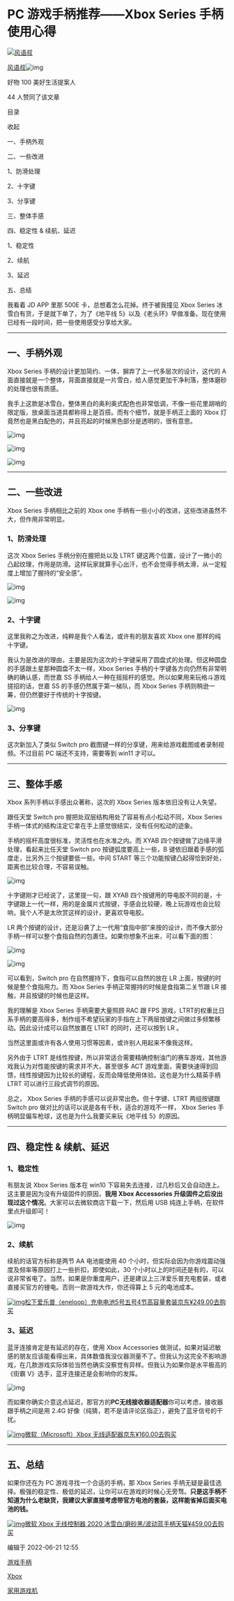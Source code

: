 # PC 游戏手柄推荐——Xbox Series 手柄使用心得

[![风语叔](https://pica.zhimg.com/v2-47437fcec3ee19476c616abaa70ebd49_l.jpg?source=172ae18b)](https://www.zhihu.com/people/feng-yu-zhe-42)

[风语叔](https://www.zhihu.com/people/feng-yu-zhe-42)[](https://www.zhihu.com/question/48510028)![img](https://picd.zhimg.com/v2-4812630bc27d642f7cafcd6cdeca3d7a.jpg?source=88ceefae)

好物 100 美好生活提案人

44 人赞同了该文章



目录

收起

一、手柄外观

二、一些改进

1、防滑处理

2、十字键

3、分享键

三、整体手感

四、稳定性 & 续航、延迟

1、稳定性

2、续航

3、延迟

五、总结

我看着 JD APP 里那 500E 卡，总想着怎么花掉。终于被我撞见 Xbox Series 冰雪白有货，于是就下单了，为了《地平线 5》以及《老头环》早做准备。现在使用已经有一段时间，把一些使用感受分享给大家。

------

## 一、手柄外观

Xbox Series 手柄的设计更加简约、一体，摒弃了上一代多层次的设计，这代的 A 面直接就是一个整体，背面直接就是一片雪白，给人感觉更加干净利落，整体磨砂的处理也很有质感。

我手上这款是冰雪白，整体黑白的奥利奥式配色也非常低调，不像一些花里胡哨的限定版，放桌面当道具都称得上是百搭。而有个细节，就是手柄正上面的 Xbox 灯竟然也是黑白配色的，并且亮起的时候黑色部分是透明的，很有意思。

![img](https://pic4.zhimg.com/80/v2-3892f250524e741695be1e4fe5d5889b_1440w.webp)

![img](https://pic4.zhimg.com/80/v2-5a590f1597c1178d34abb971083d8e4f_1440w.webp)

![img](https://pic3.zhimg.com/80/v2-b895ea880e001917307e6c2a4e5dccae_1440w.webp)

------

## 二、一些改进

Xbox Series 手柄相比之前的 Xbox one 手柄有一些小小的改进，这些改进虽然不大，但作用非常明显。

### 1、防滑处理

这次 Xbox Series 手柄分别在握把处以及 LTRT 键这两个位置，设计了一微小的凸起纹理，作用是防滑。这样玩家就算手心出汗，也不会觉得手柄太滑，从一定程度上增加了握持的“安全感”。

![img](https://pic3.zhimg.com/80/v2-0cabd5a7619b8aefa64ca63d63e11c8a_1440w.webp)

![img](https://pic2.zhimg.com/80/v2-8365aef84e9d2b5db5ca58cd498f4f69_1440w.webp)

### 2、十字键

这里我称之为改进，纯粹是我个人看法，或许有的朋友喜欢 Xbox one 那样的纯十字键。

我认为是改进的理由，主要是因为这次的十字键采用了圆盘式的处理。但这种圆盘的手感跟土星那种圆盘不太一样，Xbox Series 手柄的十字键各方向仍然有非常明确的确认感，而世嘉 SS 手柄给人一种在摇摇杆的感觉。所以如果用来玩格斗游戏搓招的话，世嘉 SS 的手感仍然属于第一梯队，而 Xbox Series 手柄则稍逊一筹，但仍然要好于传统的十字按键。

![img](https://pic4.zhimg.com/80/v2-21244b9fd1c94ac9edcaf4dac475134f_1440w.webp)

### 3、分享键

这次新加入了类似 Switch pro 截图键一样的分享键，用来给游戏截图或者录制视频。不过目前 PC 端还不支持，需要等到 win11 才可以。

------

## 三、整体手感

Xbox 系列手柄以手感出众著称，这次的 Xbox Series 版本依旧没有让人失望。

跟任天堂 Switch pro 握把处双层结构用处了容易有点小松动不同，Xbox Series 手柄一体式的结构注定它拿在手上感觉很结实，没有任何松动的迹象。

手柄的摇杆高度很标准，灵活性也在水准之内。而 XYAB 四个按键做了边缘平滑处理，看起来比任天堂 Switch pro 按键弧度要高上一些，B 键依旧跟着手感的弧度走，比另外三个按键要低一些。中间 START 等三个功能按键凸起得恰到好处，距离也比较合理，不容易误触。

![img](https://pic3.zhimg.com/80/v2-885eea4d0044c04b6ea318121b60a9fe_1440w.webp)

十字键刚才已经说了，这里提一句，跟 XYAB 四个按键用的导电胶不同的是，十字键跟上一代一样，用的是金属片式按键，手感会比较硬，晚上玩游戏也会比较响，我个人不是太欣赏这样的设计，更喜欢导电胶。

LR 两个按键的设计，还是沿袭了上一代用“食指中部”来按的设计，而不像大部分手柄一样可以整个食指自然的包裹住。如果你想象不出来，可以看下面的图：

![img](https://pic1.zhimg.com/80/v2-a7c2432586e7e8b89af2672adf8f5238_1440w.webp)

![img](https://pic2.zhimg.com/80/v2-138662ba95f9d76b6cfe55831f7f6025_1440w.webp)

可以看到，Switch pro 在自然握持下，食指可以自然的放在 LR 上面，按键的时候是整个食指用力。而 Xbox Series 手柄正常握持的时候是食指第二关节跟 LR 接触，并且按键的时候也是这样。

我的理解是 Xbox Series 手柄需要大量照顾 RAC 跟 FPS 游戏，LTRT的权重比日系手柄的要高得多，制作组不希望玩家的手指在上下两层按键之间做过多频繁移动。因此设计成可以自然放置在 LTRT 的同时，还可以按到 LR 。

当然这里面或许有各人使用习惯等因素，或许别人用起来不像我这样。

另外由于 LTRT 是线性按键，所以非常适合需要精确控制油门的赛车游戏，其他游戏我认为对性能按键的需求并不大，甚至很多 ACT 游戏里面，需要快速得到回馈，线性按键因为比较长的键程，反而会降低使用体验。这也是为什么精英手柄 LTRT 可以进行三段式调节的原因。

总之， Xbox Series 手柄的手感可以说非常出色。但十字键、LTRT 两组按键跟 Switch pro 做对比的话可以说是各有千秋，适合的游戏不一样， Xbox Series 手柄明显偏车枪球，这也是为什么我要买来玩《地平线 5》的原因。

------

## 四、稳定性 & 续航、延迟

### 1、稳定性

有朋友说 Xbox Series 版本在 win10 下容易失去连接，过几秒后又会自动连上。这主要是因为没有升级固件的原因，**我用 Xbox Accessories 升级固件之后没出现过这个情况**。大家可以去微软商店下载一下，然后用 USB 纯连上手柄，在软件里点升级即可！

![img](https://pic3.zhimg.com/80/v2-2977e4d2927f5d07c7062983dd461386_1440w.webp)

### 2、续航

续航的话官方标称是两节 AA 电池能使用 40 个小时，但实际会因为你游戏震动强度及频率等原因打上一些折扣，即使如此，30 个小时以上的时间还是有的，可以说非常省电了。当然，如果是你重度用户，还是建议上三洋爱乐普充电套装，或者直接买官方的锂电。否则一款游戏大作，你还得算上 5 元的电池成本。

[![img](https://pic1.zhimg.com/v2-4d8fac7919420d61016f96b15a8b1a1c_720w.jpg?source=b555e01d)松下爱乐普（eneloop）充电电池5号五号4节高容量套装京东¥249.00去购买](https://union-click.jd.com/jdc?e=jdext-1428545039908139008-0-1&p=JF8BAQAJK1olXDYBXV1bCk0XMytXQwVKbV9HER8fA1UJWypcR0ROCBlQCgJDC0IUBW0OG0RMGFpfZEQWUTlTXTl9fh5nA358VRZfbwJBRQ8EF2sVVAYAXF9cCEwUM28JGlsRWAUBUl9tOEsSMzlmG1oUXAcDVVdeAXsWM28PGVkXWwYFUldaDU8nA2cMK427ydOK64ftrZ29rbqFq46c9tK80m5tOEgnWDpcUh4JXQMBXVpYDEoVC2cJElsXVQcDXUJcFEsnA24JGFgWXwEGXDBcZksfC2YAHlsSWAEyVG5eOBV5AjwIGFlBXwNsDhoPQxhWCixmHVoSWgMBUl5tCkoWAW04)

### 3、延迟

蓝牙连接肯定是有延迟的存在，使用 Xbox Accessories 做测试，如果对延迟敏感的朋友应该能看得出来，具体数值我没仪器测量不了。但我认为这完全不影响游戏，在几款游戏实际体验当然也确实没察觉有异样。但我认为如果你是水平极高的《街霸 V》选手，蓝牙连接还是会影响你的发挥。

![img](https://pic1.zhimg.com/80/v2-5bfb5fd3174babc5659a639c5a7826d0_1440w.webp)

而如果你确实介意这点延迟，那官方的**PC无线接收器适配器**你可以考虑，接收器跟手柄之间是用 2.4G 好像（纯猜，若不是请评论区指正），避免了蓝牙信号的干扰。

[![img](https://picx.zhimg.com/v2-78dcd498e4426e653e33a3b5f701c5dd_720w.jpg?source=b555e01d)微软（Microsoft）Xbox 无线适配器京东¥160.00去购买](https://union-click.jd.com/jdc?e=jdext-1428547973910933504-0-1&p=JF8BAQAJK1olXDYGVV1UAUgRMytXQwVKbV9HER8fA1UJWypcR0ROCBlQCgJDDEoUCmYLHURMGFpfZFkvSxZhcSoSeB9VPGZfMA5YQyhXQSkEF2sVVAYAXF9cCEwUM28JGlsRWAUBUl9tOEsSMzlmG1oUXAcDVVxeD3sWM28PGVkXWwUAUlddDUInA2cMK427ydOK64ftrZ29rbqFq46c9tK80m5tOEgnWDpcUh4JXQMBXVpYDkMRAWcIGlMXXwIDUUJcFEsnA24JGFgWXwEGXDBcZksfC2YAHlsSWAEyVG5eOBV5AjwIGwkRX1NsDhoPQwtJSCRmHVoSVAAHXF5tCkoWAW04)

------

## 五、总结

如果你还在为 PC 游戏寻找一个合适的手柄，那 Xbox Series 手柄无疑是最佳选择。极强的稳定性、极低的延迟，让你可以在游戏的时候心无旁骛。**只是这手柄不知道为什么老缺货，我建议大家直接考虑带官方电池的套装，这样能省掉后面买电池的钱。**

[![img](https://picd.zhimg.com/v2-3cd80efbfe81204997111a8cb4f59469_720w.jpg?source=b555e01d)微软 Xbox 无线控制器 2020 冰雪白/磨砂黑/波动蓝手柄天猫¥459.00去购买](https://s.click.taobao.com/t?e=m%3D2%26s%3DDTlezc3iF2hw4vFB6t2Z2ueEDrYVVa64yK8Cckff7TVRAdhuF14FMQhZjo%2FxMAfWt4hWD5k2kjNIizTqj5nR9cCzA%2Bf9ep8Cbk%2BQaA65pMxX4BmO5AKaRtYHbAwSgX265mzd0fxoCIaFpjofm3hpRmenzcyOqGMcil5p%2BprfZysLZMqoQW%2BfuKDNSNYKYZfBTc7jC1Dcr3Rcfm37xb4PJeELV40qTg%2BMrItgKV4mU%2FmWmM0jBMJcUwv7AszXt7gW0RQGnB0DvGaEcKZzHJQWFICU5MsiWDPDqhzjUb7C6EbG9y823deT6HEqY%2Bakgpmw&union_lens=lensId:TAPI@1638662603@2107139c_08f0_17d87e703eb_bfea@01&cont_id=0_416957491)



编辑于 2022-06-21 12:55

[游戏手柄](https://www.zhihu.com/topic/19836531)

[Xbox](https://www.zhihu.com/topic/19553255)

[家用游戏机](https://www.zhihu.com/topic/19611203)